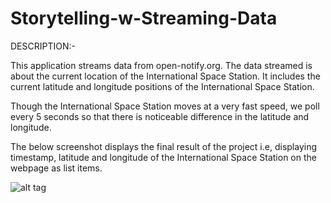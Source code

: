 # Storytelling-w-Streaming-Data

DESCRIPTION:-

This application streams data from open-notify.org. The data streamed is about the current location of the International Space Station. It includes the current latitude and longitude positions of the International Space Station. 

Though the International Space Station moves at a very fast speed, we poll every 5 seconds so that there is noticeable difference in the latitude and longitude.

The below screenshot displays the final result of the project i.e, displaying timestamp, latitude and longitude of the International Space Station on the webpage as list items.


![alt tag](https://cloud.githubusercontent.com/assets/16795243/12956456/253b8c9c-cff6-11e5-9aba-ae441191e972.png)
